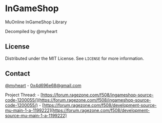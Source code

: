 # InGameShop
MuOnline InGameShop Library

Decompiled by @myheart

<!-- LICENSE -->
## License

Distributed under the MIT License. See `LICENSE` for more information.


<!-- CONTACT -->
## Contact

[@myheart](https://forum.ragezone.com/members/2000236254.html) - 0x4d696e68@gmail.com

Project Thread: - [https://forum.ragezone.com/f508/ingameshop-source-code-1200055/](https://forum.ragezone.com/f508/ingameshop-source-code-1200055/) 
                - [https://forum.ragezone.com/f508/development-source-mu-main-1-a-1199222](https://forum.ragezone.com/f508/development-source-mu-main-1-a-1199222)
